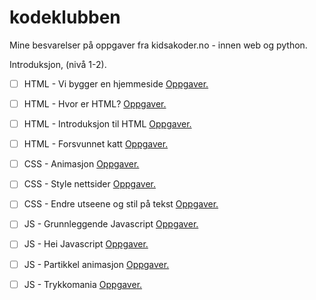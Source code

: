 # kodeklubben
Mine besvarelser på oppgaver fra kidsakoder.no - innen web og python.

Introduksjon, (nivå 1-2).

- [ ] HTML - Vi bygger en hjemmeside [Oppgaver.](https://oppgaver.kidsakoder.no/web/en_hjemmeside/en_hjemmeside)
- [ ] HTML - Hvor er HTML? [Oppgaver.](https://oppgaver.kidsakoder.no/web/hvor_er_html/hvor_er_html)
- [ ] HTML - Introduksjon til HTML [Oppgaver.](https://oppgaver.kidsakoder.no/web/introduksjon_til_web/introduksjon_til_web) 
- [ ] HTML - Forsvunnet katt [Oppgaver.](https://oppgaver.kidsakoder.no/web/forsvunnet_katt/forsvunnet_katt)

- [ ] CSS - Animasjon [Oppgaver.](https://oppgaver.kidsakoder.no/web/animasjon/animasjon)
- [ ] CSS - Style nettsider [Oppgaver.](https://oppgaver.kidsakoder.no/web/style_nettsider/style_nettsider)
- [ ] CSS - Endre utseene og stil på tekst [Oppgaver.](https://oppgaver.kidsakoder.no/web/tekststil/tekststil)

- [ ] JS - Grunnleggende Javascript [Oppgaver.](https://oppgaver.kidsakoder.no/web/grunnleggende_js/grunnleggende_js)
- [ ] JS - Hei Javascript [Oppgaver.](https://oppgaver.kidsakoder.no/web/hei_js/hei_js)
- [ ] JS - Partikkel animasjon [Oppgaver.](https://oppgaver.kidsakoder.no/web/partikkel_animasjon/partikkel_animasjon)
- [ ] JS - Trykkomania [Oppgaver.](https://oppgaver.kidsakoder.no/web/trykkomania/trykkomania)

